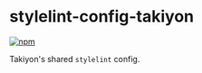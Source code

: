 # stylelint-config-takiyon

[![npm](https://img.shields.io/npm/v/stylelint-config-takiyon.svg?style=flat-square)](https://www.npmjs.com/package/stylelint-config-takiyon)

Takiyon's shared `stylelint` config.
